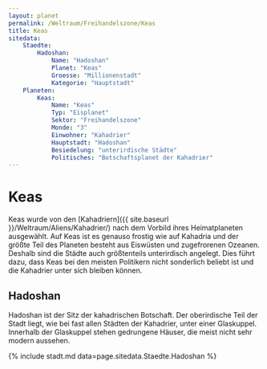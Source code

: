 ```yaml
---
layout: planet
permalink: /Weltraum/Freihandelszone/Keas
title: Keas
sitedata:
    Staedte:
        Hadoshan:
            Name: "Hadoshan"
            Planet: "Keas"
            Groesse: "Millionenstadt"
            Kategorie: "Hauptstadt"
    Planeten:
        Keas:
            Name: "Keas"
            Typ: "Eisplanet"
            Sektor: "Freihandelszone"
            Monde: "3"
            Einwohner: "Kahadrier"
            Hauptstadt: "Hadoshan"
            Besiedelung: "unterirdische Städte"
            Politisches: "Botschaftsplanet der Kahadrier"
---
```


# Keas

Keas wurde von den [Kahadriern]({{ site.baseurl }}/Weltraum/Aliens/Kahadrier/) nach dem Vorbild ihres Heimatplaneten ausgewählt. Auf Keas ist es genauso frostig wie auf Kahadria und der größte Teil des Planeten besteht aus Eiswüsten und zugefrorenen Ozeanen. Deshalb sind die Städte auch größtenteils unterirdisch angelegt. Dies führt dazu, dass Keas bei den meisten Politikern nicht sonderlich beliebt ist und die Kahadrier unter sich bleiben können.

## Hadoshan

Hadoshan ist der Sitz der kahadrischen Botschaft. Der oberirdische Teil der Stadt liegt, wie bei fast allen Städten der Kahadrier, unter einer Glaskuppel. Innerhalb der Glaskuppel stehen gedrungene Häuser, die meist nicht sehr modern aussehen.

{% include stadt.md data=page.sitedata.Staedte.Hadoshan %}
